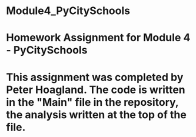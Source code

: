 # Module4_PyCitySchools
# Homework Assignment for Module 4 - PyCitySchools
#
# This assignment was completed by Peter Hoagland. The code is written in the "Main" file in the repository, the analysis written at the top of the file.
